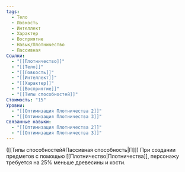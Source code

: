 ```yaml
---
tags:
  - Тело
  - Ловкость
  - Интеллект
  - Характер
  - Восприятие
  - Навык/Плотничество
  - Пассивная
Ссылки:
  - "[[Плотничество]]"
  - "[[Тело]]"
  - "[[Ловкость]]"
  - "[[Интеллект]]"
  - "[[Характер]]"
  - "[[Восприятие]]"
  - "[[Типы способностей]]"
Стоимость: "15"
Уровни:
  - "[[Оптимизация Плотничества 2]]"
  - "[[Оптимизация Плотничества 3]]"
Связанные навыки:
  - "[[Оптимизация Плотничества 2]]"
  - "[[Оптимизация Плотничества 3]]"
---
```

([[Типы способностей#Пассивная способность|П]]) При создании предметов с помощью [[Плотничество|Плотничества]], персонажу требуется на 25% меньше древесины и кости. 
